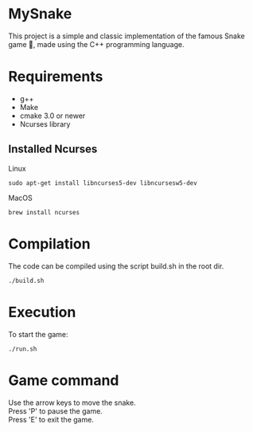 # MySnake
This project is a simple and classic implementation of the famous Snake game 🐍, made using the C++ programming language.

# Requirements

  * g++
  * Make
  * cmake 3.0 or newer
  * Ncurses library

## Installed Ncurses

Linux
```
sudo apt-get install libncurses5-dev libncursesw5-dev
```
MacOS
```
brew install ncurses
```

# Compilation

The code can be compiled using the script build.sh in the root dir.

```
./build.sh
```

# Execution

To start the game:

```
./run.sh
```

# Game command

Use the arrow keys to move the snake.<br>
Press 'P' to pause the game.<br>
Press 'E' to exit the game.
